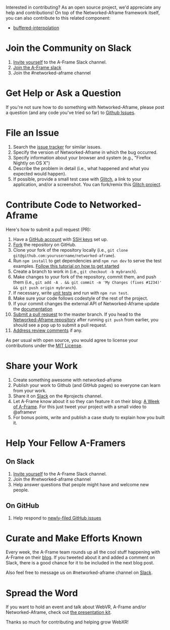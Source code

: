 [slack]: https://aframevr.slack.com/join/shared_invite/zt-f6rne3ly-ekVaBU~Xu~fsZHXr56jacQ
[issues]: https://github.com/networked-aframe/networked-aframe/issues

Interested in contributing? As an open source project, we'd appreciate any help
and contributions! On top of the Networked-Aframe framework itself, you can also
contribute to this related component:

- [buffered-interpolation](https://github.com/InfiniteLee/buffered-interpolation)

# Join the Community on Slack

1. [Invite yourself][slack] to the A-Frame Slack channel.
2. [Join the A-Frame slack](https://aframevr.slack.com)
3. Join the #networked-aframe channel

# Get Help or Ask a Question

If you're not sure how to do something with Networked-Aframe, please post a question
(and any code you've tried so far) to [Github Issues][issues]. <!-- Questions there will automatically create notifications in [Slack][slack], and are easier for others to find so new developers can learn from your questions too. -->

# File an Issue

1. Search the [issue tracker][issues] for similar issues.
2. Specify the version of Networked-Aframe in which the bug occurred.
3. Specify information about your browser and system (e.g., "Firefox Nightly on OS X")
4. Describe the problem in detail (i.e., what happened and what you expected would happen).
5. If possible, provide a small test case with [Glitch](http://glitch.com), a link to your application, and/or a screenshot. You can fork/remix this [Glitch project](https://glitch.com/edit/#!/naf-project).

# Contribute Code to Networked-Aframe

[README]: https://github.com/networked-aframe/networked-aframe/blob/master/README.md
[naf]: https://github.com/networked-aframe/networked-aframe
[aframe]: https://github.com/aframevr/aframe/
[pr]: https://www.digitalocean.com/community/tutorials/how-to-create-a-pull-request-on-github
[ssh]: https://help.github.com/articles/generating-a-new-ssh-key-and-adding-it-to-the-ssh-agent/
[tests]: https://github.com/aframevr/aframe/tree/master/tests#a-frame-unit-tests
[tutorial]: https://github.com/networked-aframe/networked-aframe/blob/master/docs/getting-started-local.md

Here's how to submit a pull request (PR):

1. Have a [GitHub account](https://github.com/join) with [SSH keys][ssh] set up.
2. [Fork](https://github.com/networked-aframe/networked-aframe/fork) the repository on GitHub.
3. Clone your fork of the repository locally (i.e., `git clone git@github.com:yourusername/networked-aframe`).
4. Run `npm install` to get dependencies and `npm run dev` to serve the test examples. [Follow this tutorial on how to get started][tutorial]
5. Create a branch to work in (i.e., `git checkout -b mybranch`).
6. Make changes to your fork of the repository, commit them, and push them (i.e., `git add -A . && git commit -m 'My Changes (fixes #1234)' && git push origin mybranch`).
7. If necessary, write [unit tests](tests/unit/) <!-- ([guide][tests]) --> and run with `npm run test`.
8. Make sure your code follows codestyle of the rest of the project.
9. If your commit changes the external API of Networked-Aframe update the [documentation][README]
9. [Submit a pull request][pr] to the master branch. If you head to the [Networked-Aframe repository][naf] after running `git push` from earlier, you should see a pop up to submit a pull request.
10. [Address review comments](http://stackoverflow.com/questions/9790448/how-to-update-a-pull-request) if any.

As per usual with open source, you would agree to license your contributions
under the [MIT License](LICENSE).

# Share your Work

1. Create something awesome with networked-aframe
2. Publish your work to Github (and GitHub pages) so everyone can learn from your work.
3. Share it on [Slack][slack] on the #projects channel.
4. Let A-Frame know about it so they can feature it on their blog: [A Week of A-Frame](https://aframe.io/blog/). For this just tweet your project with a small video to @aframevr
4. For bonus points, write and publish a case study to explain how you built it.

# Help Your Fellow A-Framers

## On Slack

1. [Invite yourself][slack] to the A-Frame Slack channel.
2. Join the #networked-aframe channel
3. Help answer questions that people might have and welcome new people.

## On GitHub

1. Help respond to [newly-filed GitHub issues][issues]

# Curate and Make Efforts Known

Every week, the A-Frame team rounds up all the cool stuff happening with A-Frame on their
[blog](https://aframe.io/blog). If you tweeted about it and added a comment on Slack,
there is a good chance for it to be included in the next blog post.

Also feel free to message us on #networked-aframe channel on [Slack][slack].

# Spread the Word

If you want to hold an event and talk about WebVR, A-Frame and/or Networked-Aframe, check out [the
presentation kit](https://github.com/aframevr/aframe-presentation-kit).

Thanks so much for contributing and helping grow WebXR!
